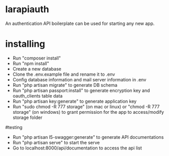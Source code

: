 # larapiauth
An authentication API boilerplate can be used for starting any new app.

# installing
- Run "composer install"
- Run "npm install"
- Create a new database
- Clone the .env.example file and rename it to .env
- Config database information and mail server information in .env
- Run "php artisan migrate" to generate DB schema
- Run "php artisan passport:install" to generate encryption key and oauth_clients table data
- Run "php artisan key:generate" to generate application key
- Run "sudo chmod -R 777 storage" (on mac or linux) or "chmod -R 777 storage" (on windows) to grant permission for the app to access/modify storage folder

#testing
- Run "php artisan l5-swagger:generate" to generate API documentations
- Run "php artisan serve" to start the serve
- Go to localhost:8000/api/documentation to access the api list
